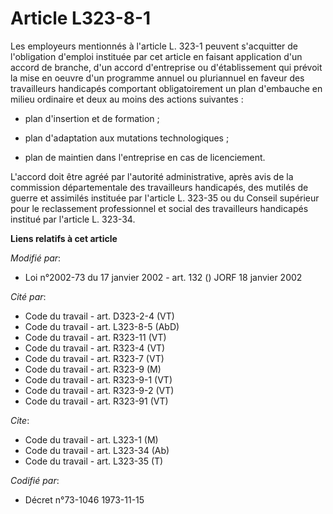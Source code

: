 # Article L323-8-1

Les employeurs mentionnés à l'article L. 323-1 peuvent s'acquitter de l'obligation d'emploi instituée par cet article en
faisant application d'un accord de branche, d'un accord d'entreprise ou d'établissement qui prévoit la mise en oeuvre d'un
programme annuel ou pluriannuel en faveur des travailleurs handicapés comportant obligatoirement un plan d'embauche en milieu
ordinaire et deux au moins des actions suivantes :

- plan d'insertion et de formation ;

- plan d'adaptation aux mutations technologiques ;

- plan de maintien dans l'entreprise en cas de licenciement.

L'accord doit être agréé par l'autorité administrative, après avis de la commission départementale des travailleurs
handicapés, des mutilés de guerre et assimilés instituée par l'article L. 323-35 ou du Conseil supérieur pour le reclassement
professionnel et social des travailleurs handicapés institué par l'article L. 323-34.

**Liens relatifs à cet article**

_Modifié par_:

  - Loi n°2002-73 du 17 janvier 2002 - art. 132 () JORF 18 janvier 2002

_Cité par_:

  - Code du travail - art. D323-2-4 (VT)
  - Code du travail - art. L323-8-5 (AbD)
  - Code du travail - art. R323-11 (VT)
  - Code du travail - art. R323-4 (VT)
  - Code du travail - art. R323-7 (VT)
  - Code du travail - art. R323-9 (M)
  - Code du travail - art. R323-9-1 (VT)
  - Code du travail - art. R323-9-2 (VT)
  - Code du travail - art. R323-91 (VT)

_Cite_:

  - Code du travail - art. L323-1 (M)
  - Code du travail - art. L323-34 (Ab)
  - Code du travail - art. L323-35 (T)

_Codifié par_:

  - Décret n°73-1046 1973-11-15
